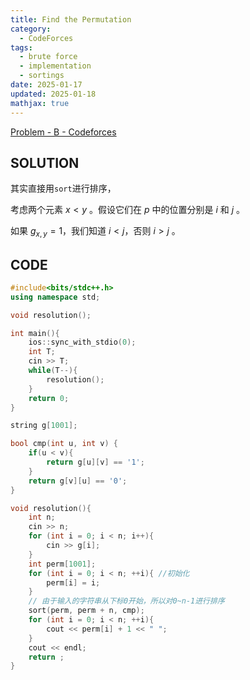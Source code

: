 ```yaml
---
title: Find the Permutation
category:
  - CodeForces
tags:
  - brute force
  - implementation
  - sortings
date: 2025-01-17
updated: 2025-01-18
mathjax: true
---
```


[Problem - B - Codeforces](https://codeforces.com/contest/2056/problem/B)

## SOLUTION

其实直接用`sort`进行排序，

考虑两个元素 $x<y$ 。假设它们在 $p$ 中的位置分别是 $i$ 和 $j$ 。

如果 $g_{x,y}=1$，我们知道 $i<j$，否则 $i>j$ 。

## CODE

```c++
#include<bits/stdc++.h>
using namespace std;

void resolution();

int main(){
    ios::sync_with_stdio(0);
    int T;
    cin >> T;
    while(T--){
        resolution();
    }
    return 0;
}

string g[1001];

bool cmp(int u, int v) {
    if(u < v){
        return g[u][v] == '1';
    }
    return g[v][u] == '0';
}

void resolution(){
    int n;
    cin >> n;
    for (int i = 0; i < n; i++){
        cin >> g[i];
    }
    int perm[1001];
    for (int i = 0; i < n; ++i){ //初始化
        perm[i] = i;
    }
    // 由于输入的字符串从下标0开始，所以对0~n-1进行排序
    sort(perm, perm + n, cmp);
    for (int i = 0; i < n; ++i){
        cout << perm[i] + 1 << " ";
    }
    cout << endl;
    return ;
}
```

